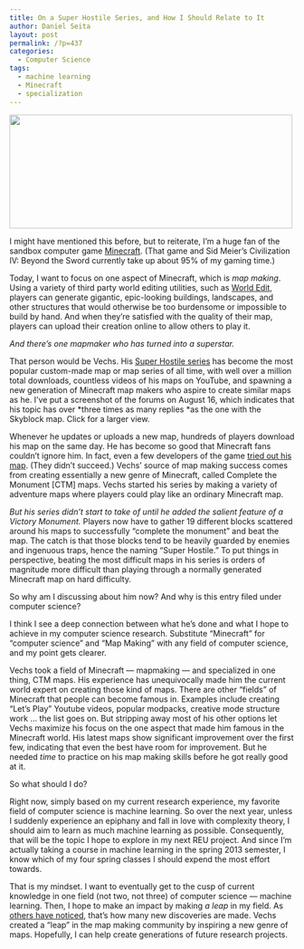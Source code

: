 ```yaml
---
title: On a Super Hostile Series, and How I Should Relate to It
author: Daniel Seita
layout: post
permalink: /?p=437
categories:
  - Computer Science
tags:
  - machine learning
  - Minecraft
  - specialization
---
```

<a href="http://seitad.wordpress.com/?attachment_id=554" rel="attachment wp-att-554"><img class="aligncenter size-full wp-image-554" title="Vechs minecraft forum threads pic" src="http://www.seitad.com/wp-content/uploads/2012/08/vechs-minecraft-forum-threads-pic.png" alt="" width="500" height="201" /></a>

I might have mentioned this before, but to reiterate, I&#8217;m a huge fan of the sandbox computer game [Minecraft][1]. (That game and Sid Meier&#8217;s Civilization IV: Beyond the Sword currently take up about 95% of my gaming time.)

Today, I want to focus on one aspect of Minecraft, which is *map making*. Using a variety of third party world editing utilities, such as [World Edit][2], players can generate gigantic, epic-looking buildings, landscapes, and other structures that would otherwise be too burdensome or impossible to build by hand. And when they&#8217;re satisfied with the quality of their map, players can upload their creation online to allow others to play it.

*And there&#8217;s one mapmaker who has turned into a superstar.*

That person would be Vechs. His [Super Hostile series][3] has become the most popular custom-made map or map series of all time, with well over a million total downloads, countless videos of his maps on YouTube, and spawning a new generation of Minecraft map makers who aspire to create similar maps as he. I&#8217;ve put a screenshot of the forums on August 16, which indicates that his topic has over *three times as many replies *as the one with the Skyblock map. Click for a larger view.

Whenever he updates or uploads a new map, hundreds of players download his map on the same day. He has become so good that Minecraft fans couldn&#8217;t ignore him. In fact, even a few developers of the game [tried out his map][4]. (They didn&#8217;t succeed.) Vechs&#8217; source of map making success comes from creating essentially a new genre of Minecraft, called Complete the Monument [CTM] maps. Vechs started his series by making a variety of adventure maps where players could play like an ordinary Minecraft map.

*But his series didn&#8217;t start to take of until he added the salient feature of a Victory Monument.* Players now have to gather 19 different blocks scattered around his maps to successfully &#8220;complete the monument&#8221; and beat the map. The catch is that those blocks tend to be heavily guarded by enemies and ingenuous traps, hence the naming &#8220;Super Hostile.&#8221; To put things in perspective, beating the most difficult maps in his series is orders of magnitude more difficult than playing through a normally generated Minecraft map on hard difficulty.

So why am I discussing about him now? And why is this entry filed under computer science?

I think I see a deep connection between what he&#8217;s done and what I hope to achieve in my computer science research. Substitute &#8220;Minecraft&#8221; for &#8220;computer science&#8221; and &#8220;Map Making&#8221; with any field of computer science, and my point gets clearer.

Vechs took a field of Minecraft &#8212; mapmaking &#8212; and specialized in one thing, CTM maps. His experience has unequivocally made him the current world expert on creating those kind of maps. There are other &#8220;fields&#8221; of Minecraft that people can become famous in. Examples include creating &#8220;Let&#8217;s Play&#8221; Youtube videos, popular modpacks, creative mode structure work &#8230; the list goes on. But stripping away most of his other options let Vechs maximize his focus on the one aspect that made him famous in the Minecraft world. His latest maps show significant improvement over the first few, indicating that even the best have room for improvement. But he needed *time* to practice on his map making skills before he got really good at it.

So what should I do?

Right now, simply based on my current research experience, my favorite field of computer science is machine learning. So over the next year, unless I suddenly experience an epiphany and fall in love with complexity theory, I should aim to learn as much machine learning as possible. Consequently, that will be the topic I hope to explore in my next REU project. And since I&#8217;m actually taking a course in machine learning in the spring 2013 semester, I know which of my four spring classes I should expend the most effort towards.

That is my mindset. I want to eventually get to the cusp of current knowledge in one field (not two, not three) of computer science &#8212; machine learning. Then, I hope to make an impact by making *a leap* in my field. As [others have noticed][5], that&#8217;s how many new discoveries are made. Vechs created a &#8220;leap&#8221; in the map making community by inspiring a new genre of maps. Hopefully, I can help create generations of future research projects.

 [1]: http://minecraft.net
 [2]: http://wiki.sk89q.com/wiki/WorldEdit
 [3]: http://www.minecraftforum.net/topic/191908-ctmcollection-vechs-super-hostile-series/
 [4]: http://www.twitch.tv/marc_irl/b/327541820
 [5]: http://www.amazon.com/Creativity-Understanding-Innovation-Invention-ebook/dp/B0032Z8KBQ/ref=sr_1_2?ie=UTF8&s=digital-text&qid=1268662299&sr=8-2